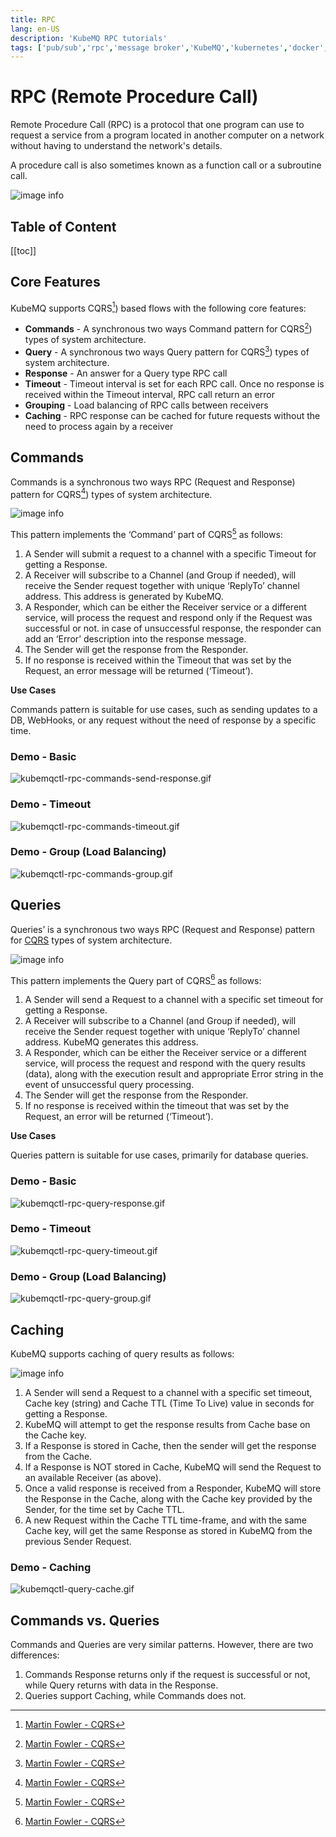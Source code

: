 ```yaml
---
title: RPC
lang: en-US
description: 'KubeMQ RPC tutorials'
tags: ['pub/sub','rpc','message broker','KubeMQ','kubernetes','docker','cloud native','message queue','guide','tutorial','CQRS']
---
```

# RPC (Remote Procedure Call) <Badge text="v1.5.0+"/> <Badge text="stable"/>
Remote Procedure Call (RPC) is a protocol that one program can use to request a service from a program located in another computer on a network without having to understand the network's details.

A procedure call is also sometimes known as a function call or a subroutine call.

![image info](./images/rpc.png)
## Table of Content
[[toc]]

## Core Features
KubeMQ supports  CQRS[^cqrs_footnote]) based flows with the following core features:

- **Commands** -  A synchronous two ways Command pattern for  CQRS[^cqrs_footnote]) types of system architecture.
- **Query** - A synchronous two ways Query pattern for  CQRS[^cqrs_footnote]) types of system architecture.
- **Response** - An answer for a Query type RPC call
- **Timeout** - Timeout interval is set for each RPC call. Once no response is received within the Timeout interval, RPC call return an error
- **Grouping** - Load balancing of RPC calls between receivers
- **Caching** - RPC response can be cached for future requests without the need to process again by a receiver

## Commands

Commands is a synchronous two ways RPC (Request and Response) pattern for CQRS[^cqrs_footnote]) types of system architecture.

![image info](./images/command.png)

This pattern implements the ‘Command’ part of CQRS[^cqrs_footnote] as follows:

1. A Sender will submit a request to a channel with a specific Timeout for getting a Response.
2. A Receiver will subscribe to a Channel (and Group if needed), will receive the Sender request together with unique ‘ReplyTo’ channel address. This address is generated by KubeMQ.
3. A Responder, which can be either the Receiver service or a different service, will process the request and respond only if the Request was successful or not. in case of unsuccessful response, the responder can add an ‘Error’ description into the response message.
4. The Sender will get the response from the Responder.
5. If no response is received within the Timeout that was set by the Request, an error message will be returned (‘Timeout’).

**Use Cases**

Commands pattern is suitable for use cases, such as sending updates to a DB, WebHooks, or any request without the need of response by a specific time.

### Demo - Basic

![kubemqctl-rpc-commands-send-response.gif](./demo/kubemqctl-rpc-commands-send-response.gif)

### Demo - Timeout

![kubemqctl-rpc-commands-timeout.gif](./demo/kubemqctl-rpc-commands-timeout.gif)

### Demo - Group (Load Balancing)

![kubemqctl-rpc-commands-group.gif](./demo/kubemqctl-rpc-commands-group.gif)

## Queries

Queries’ is a synchronous two ways RPC (Request and Response) pattern for [CQRS](https://martinfowler.com/bliki/CQRS.html) types of system architecture.

![image info](./images/query.png)

This pattern implements the Query part of CQRS[^cqrs_footnote] as follows:

1. A Sender will send a Request to a channel with a specific set timeout for getting a Response.
2. A Receiver will subscribe to a Channel (and Group if needed), will receive the Sender request together with unique ‘ReplyTo’ channel address. KubeMQ generates this address.
3. A Responder, which can be either the Receiver service or a different service, will process the request and respond with the query results (data), along with the execution result and appropriate Error string in the event of unsuccessful query processing.
4. The Sender will get the response from the Responder.
5. If no response is received within the timeout that was set by the Request, an error will be returned (‘Timeout’).

[^cqrs_footnote]: [Martin Fowler - CQRS](https://martinfowler.com/bliki/CQRS.html)


**Use Cases**

Queries pattern is suitable for use cases, primarily for database queries.

### Demo - Basic

![kubemqctl-rpc-query-response.gif](./demo/kubemqctl-rpc-query-response.gif)

### Demo - Timeout

![kubemqctl-rpc-query-timeout.gif](./demo/kubemqctl-rpc-query-timeout.gif)

### Demo - Group (Load Balancing)

![kubemqctl-rpc-query-group.gif](./demo/kubemqctl-rpc-query-group.gif)


## Caching
KubeMQ supports caching of query results as follows:

![image info](./images/query-caching.png)

1. A Sender will send a Request to a channel with a specific set timeout, Cache key (string) and Cache TTL (Time To Live) value in seconds for getting a Response.
2. KubeMQ will attempt to get the response results from Cache base on the Cache key.
3. If a Response is stored in Cache, then the sender will get the response from the Cache.
4. If a Response is NOT stored in Cache, KubeMQ will send the Request to an available Receiver (as above).
5. Once a valid response is received from a Responder, KubeMQ will store the Response in the Cache, along with the Cache key provided by the Sender, for the time set by Cache TTL.
6. A new Request within the Cache TTL time-frame, and with the same Cache key, will get the same Response as stored in KubeMQ from the previous Sender Request.

### Demo - Caching

![kubemqctl-query-cache.gif](./demo/kubemqctl-query-cache.gif)


## Commands vs. Queries
Commands and Queries are very similar patterns. However, there are two differences:

1. Commands Response returns only if the request is successful or not, while Query returns with data in the Response.
2. Queries support Caching, while Commands does not.
